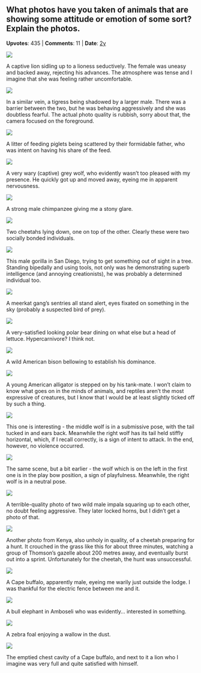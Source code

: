 ## What photos have you taken of animals that are showing some attitude or emotion of some sort? Explain the photos.
    
**Upvotes**: 435 | **Comments**: 11 | **Date**: [2y](https://www.quora.com/What-photos-have-you-taken-of-animals-that-are-showing-some-attitude-or-emotion-of-some-sort-Explain-the-photos/answer/Gary-Meaney)

![](https://qph.fs.quoracdn.net/main-qimg-833ce69097d4e9cdce5ddad6d8472aa4-lq)

A captive lion sidling up to a lioness seductively. The female was uneasy and backed away, rejecting his advances. The atmosphere was tense and I imagine that she was feeling rather uncomfortable.

![](https://qph.fs.quoracdn.net/main-qimg-c95c6fddeaaee8d03c46d59f60211794-lq)

In a similar vein, a tigress being shadowed by a larger male. There was a barrier between the two, but he was behaving aggressively and she was doubtless fearful. The actual photo quality is rubbish, sorry about that, the camera focused on the foreground.

![](https://qph.fs.quoracdn.net/main-qimg-205b65903b4aeedc5b5f9866c8957e6f-lq)

A litter of feeding piglets being scattered by their formidable father, who was intent on having his share of the feed.

![](https://qph.fs.quoracdn.net/main-qimg-c2b2c914aaf7c35b3c10ad23360fea79-lq)

A very wary (captive) grey wolf, who evidently wasn’t too pleased with my presence. He quickly got up and moved away, eyeing me in apparent nervousness.

![](https://qph.fs.quoracdn.net/main-qimg-3f01950f833af702a9122a5fe7808a53-lq)

A strong male chimpanzee giving me a stony glare.

![](https://qph.fs.quoracdn.net/main-qimg-981a621d91f8d759f1da11a030fc417b-lq)

Two cheetahs lying down, one on top of the other. Clearly these were two socially bonded individuals.

![](https://qph.fs.quoracdn.net/main-qimg-9dcebff8f357b32c45eb8eb43e59597b-lq)

This male gorilla in San Diego, trying to get something out of sight in a tree. Standing bipedally and using tools, not only was he demonstrating superb intelligence (and annoying creationists), he was probably a determined individual too.

![](https://qph.fs.quoracdn.net/main-qimg-3661f1cddc14713f39ecbc2e657644cc-lq)

A meerkat gang’s sentries all stand alert, eyes fixated on something in the sky (probably a suspected bird of prey).

![](https://qph.fs.quoracdn.net/main-qimg-99b3c2450b112cd97b78998765f30180-lq)

A very-satisfied looking polar bear dining on what else but a head of lettuce. Hypercarnivore? I think not.

![](https://qph.fs.quoracdn.net/main-qimg-f896af278a98694d54a3604265c68470-lq)

A wild American bison bellowing to establish his dominance.

![](https://qph.fs.quoracdn.net/main-qimg-546b650684d25dd1d31bf2a97e980838-lq)

A young American alligator is stepped on by his tank-mate. I won’t claim to know what goes on in the minds of animals, and reptiles aren’t the most expressive of creatures, but I know that I would be at least slightly ticked off by such a thing.

![](https://qph.fs.quoracdn.net/main-qimg-e901d2884966a9c7071da90b0860aa8a-lq)

This one is interesting - the middle wolf is in a submissive pose, with the tail tucked in and ears back. Meanwhile the right wolf has its tail held stiffly horizontal, which, if I recall correctly, is a sign of intent to attack. In the end, however, no violence occurred.

![](https://qph.fs.quoracdn.net/main-qimg-57b928f1bf8fbae88047bf81e0e64442-lq)

The same scene, but a bit earlier - the wolf which is on the left in the first one is in the play bow position, a sign of playfulness. Meanwhile, the right wolf is in a neutral pose.

![](https://qph.fs.quoracdn.net/main-qimg-3e98ce65ed0f689674ee4569439f9a81-lq)

A terrible-quality photo of two wild male impala squaring up to each other, no doubt feeling aggressive. They later locked horns, but I didn’t get a photo of that.

![](https://qph.fs.quoracdn.net/main-qimg-852b702d98831e69c69e037d0c1a23be-pjlq)

Another photo from Kenya, also unholy in quality, of a cheetah preparing for a hunt. It crouched in the grass like this for about three minutes, watching a group of Thomson’s gazelle about 200 metres away, and eventually burst out into a sprint. Unfortunately for the cheetah, the hunt was unsuccessful.

![](https://qph.fs.quoracdn.net/main-qimg-de882a3b02161dac3904765e1798f922-lq)

A Cape buffalo, apparently male, eyeing me warily just outside the lodge. I was thankful for the electric fence between me and it.

![](https://qph.fs.quoracdn.net/main-qimg-f9d381eafa4f01e5777493000e3018a0-lq)

A bull elephant in Amboseli who was evidently… interested in something.

![](https://qph.fs.quoracdn.net/main-qimg-794f11b1664ce38eb804fbfa93983128-pjlq)

A zebra foal enjoying a wallow in the dust.

![](https://qph.fs.quoracdn.net/main-qimg-fdb5e8154dc145140674418ac9831ddf-lq)

The emptied chest cavity of a Cape buffalo, and next to it a lion who I imagine was very full and quite satisfied with himself.

